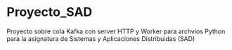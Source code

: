 # Proyecto_SAD

Proyecto sobre cola Kafka con server HTTP y Worker para archvios Python para la asignatura de Sistemas y Aplicaciones Distribuidas (SAD)
